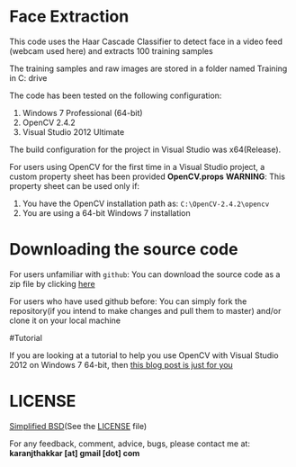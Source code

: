 # Face Extraction

This code uses the Haar Cascade Classifier to detect face in a video feed (webcam used here) and extracts 100 training samples

The training samples and raw images are stored in a folder named Training in C: drive

The code has been tested on the following configuration:

1. Windows 7 Professional (64-bit)
2. OpenCV 2.4.2
3. Visual Studio 2012 Ultimate

The build configuration for the project in Visual Studio was x64(Release).

For users using OpenCV for the first time in a Visual Studio project, a custom property sheet has been provided **OpenCV.props**
**WARNING**: This property sheet can be used only if:

1. You have the OpenCV installation path as: `C:\OpenCV-2.4.2\opencv`
2. You are using a 64-bit Windows 7 installation

# Downloading the source code

For users unfamiliar with `github`: You can download the source code as a zip file by clicking [here](https://github.com/karanjthakkar/face-extraction/archive/master.zip)

For users who have used github before: You can simply fork the repository(if you intend to make changes and pull them to master) and/or clone it on your local machine

#Tutorial

If you are looking at a tutorial to help you use OpenCV with Visual Studio 2012 on Windows 7 64-bit, then [this blog post is just for you](http://karanjthakkar.wordpress.com/2012/11/21/usin-opencv-2-4-2-with-visual-studio-2012-on-windows-7-64-bit/)

# LICENSE

[Simplified BSD](http://en.wikipedia.org/wiki/BSD_licenses#2-clause_license_.28.22Simplified_BSD_License.22_or_.22FreeBSD_License.22.29)(See the [LICENSE](https://github.com/karanjthakkar/face-extraction/blob/master/LICENSE.txt) file)

For any feedback, comment, advice, bugs, please contact me at:
**karanjthakkar [at] gmail [dot] com**